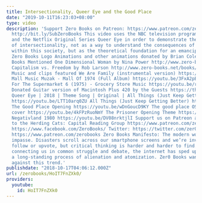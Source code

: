 ```yaml
---
title: Intersectionality, Queer Eye and the Good Place
date: "2019-10-11T16:23:03+08:00"
type: video
description: 'Support Zero Books on Patreon: https://www.patreon.com/zerobooks Subscribe:
  http://bit.ly/SubZeroBooks This video uses the NBC television program The Good Place
  and the Netflix Original Series Queer Eye in order to demonstrate the limitations
  of intersectionality, not as a way to understand the consequences of various oppressions
  within this society, but as the theoretical foundation for an emancipatory politics.
  Zero Books Logo Animations and other animations donated by Brian Cole https://www.instagram.com/robotbloodco/
  Books Mentioned One Dimensional Woman by Nina Power http://www.zero-books.net/books/one-dimensional-woman
  Capitalism vs. Freedom by Rob Larson http://www.zero-books.net/books/capitalism-freedom
  Music and clips featured We Are Family (instrumental version) https://www.youtube.com/watch?v=TrevQYGs3z4
  Mall Music Muzak - Mall Of 1974 (Full Album) https://youtu.be/3FxA2pELtIw Sounds
  For The Supermarket 6 (1975) - Grocery Store Music https://youtu.be/rISaoB5gP7g
  Donated Guitar version of Macintosh Plus 420 by the Guests https://theguests000.bandcamp.com/
  Queer Eye | 2018 | Theme Song | Original | All Things (Just Keep Getting Better)
  https://youtu.be/LTT10arq0ZU All Things (Just Keep Getting Better) https://youtu.be/iNjXtuheTBA
  The Good Place Opening https://youtu.be/wDnGoucD9KY The good place OST acoustic
  cover https://youtu.be/4kFPzRuoNmY The Prisoner Opening Theme https://youtu.be/SlFiHhN8aew
  Negativland 1980 https://youtu.be/DV08nrktjlI Support us on Patreon and get access
  to the Herding Cats: Capital Reading Group https://www.patreon.com/zerobooks Facebook:
  https://www.facebook.com/ZeroBooks/ Twitter: https://twitter.com/zer0books Patreon:
  https://www.patreon.com/zerobooks Zero Books Manifesto: The modern world is at an
  impasse. Disasters scroll across our smartphone screens and we’re invited to like,
  follow or upvote, but critical thinking is harder and harder to find. Rather than
  connecting us in common struggle and debate, the internet has sped up and deepened
  a long-standing process of alienation and atomization. Zer0 Books wants to work
  against this trend.'
publishdate: "2018-10-17T04:06:12.000Z"
url: /zerobooks/HoIT7FnZXk0/
providers:
  youtube:
    id: HoIT7FnZXk0
---
```

